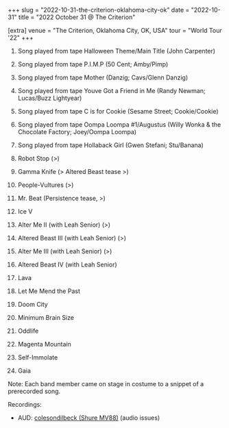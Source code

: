 +++
slug = "2022-10-31-the-criterion-oklahoma-city-ok"
date = "2022-10-31"
title = "2022 October 31 @ The Criterion"

[extra]
venue = "The Criterion, Oklahoma City, OK, USA"
tour = "World Tour '22"
+++


 1. Song played from tape
    Halloween Theme/Main Title
    (John Carpenter)

 2. Song played from tape
    P.I.M.P
    (50 Cent; Amby/Pimp)

 3. Song played from tape
    Mother
    (Danzig; Cavs/Glenn Danzig)

 4. Song played from tape
    Youve Got a Friend in Me
    (Randy Newman; Lucas/Buzz Lightyear)

 5. Song played from tape
    C is for Cookie
    (Sesame Street; Cookie/Cookie)

 6. Song played from tape
    Oompa Loompa #1/Augustus
    (Willy Wonka & the Chocolate Factory; Joey/Oompa Loompa)

 7. Song played from tape
    Hollaback Girl
    (Gwen Stefani; Stu/Banana)

 8. Robot Stop
    (>)

 9. Gamma Knife
    (> Altered Beast tease >)

10. People-Vultures
    (>)

11. Mr. Beat
    (Persistence tease, >)

12. Ice V

13. Alter Me II
    (with Leah Senior) (>)

14. Altered Beast III
    (with Leah Senior) (>)

15. Alter Me III
    (with Leah Senior) (>)

16. Altered Beast IV
    (with Leah Senior)

17. Lava

18. Let Me Mend the Past

19. Doom City

20. Minimum Brain Size

21. Oddlife

22. Magenta Mountain

23. Self-Immolate

24. Gaia


Note: Each band member came on stage in costume to a snippet of a
prerecorded song.

Recordings:
* AUD: [colesondilbeck (Shure MV88)](https://archive.org/details/kglw2022-10-31) (audio issues)
